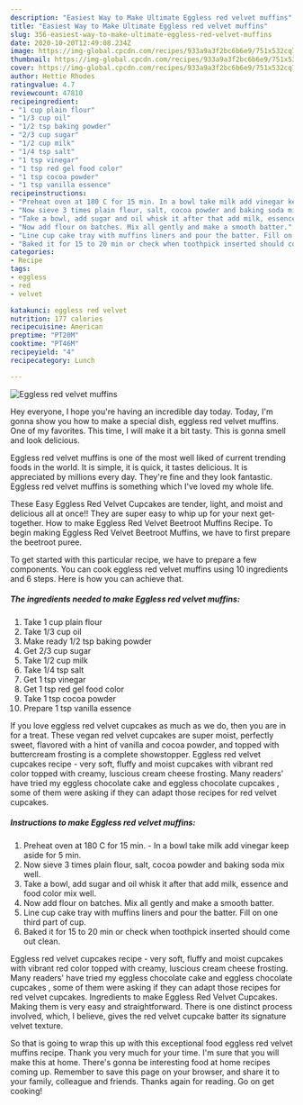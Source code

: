 ```yaml
---
description: "Easiest Way to Make Ultimate Eggless red velvet muffins"
title: "Easiest Way to Make Ultimate Eggless red velvet muffins"
slug: 356-easiest-way-to-make-ultimate-eggless-red-velvet-muffins
date: 2020-10-20T12:49:08.234Z
image: https://img-global.cpcdn.com/recipes/933a9a3f2bc6b6e9/751x532cq70/eggless-red-velvet-muffins-recipe-main-photo.jpg
thumbnail: https://img-global.cpcdn.com/recipes/933a9a3f2bc6b6e9/751x532cq70/eggless-red-velvet-muffins-recipe-main-photo.jpg
cover: https://img-global.cpcdn.com/recipes/933a9a3f2bc6b6e9/751x532cq70/eggless-red-velvet-muffins-recipe-main-photo.jpg
author: Hettie Rhodes
ratingvalue: 4.7
reviewcount: 47810
recipeingredient:
- "1 cup plain flour"
- "1/3 cup oil"
- "1/2 tsp baking powder"
- "2/3 cup sugar"
- "1/2 cup milk"
- "1/4 tsp salt"
- "1 tsp vinegar"
- "1 tsp red gel food color"
- "1 tsp cocoa powder"
- "1 tsp vanilla essence"
recipeinstructions:
- "Preheat oven at 180 C for 15 min. In a bowl take milk add vinegar keep aside for 5 min."
- "Now sieve 3 times plain flour, salt, cocoa powder and baking soda mix well."
- "Take a bowl, add sugar and oil whisk it after that add milk, essence and food color mix well."
- "Now add flour on batches. Mix all gently and make a smooth batter."
- "Line cup cake tray with muffins liners and pour the batter. Fill on one third part of cup."
- "Baked it for 15 to 20 min or check when toothpick inserted should come out clean."
categories:
- Recipe
tags:
- eggless
- red
- velvet

katakunci: eggless red velvet 
nutrition: 177 calories
recipecuisine: American
preptime: "PT20M"
cooktime: "PT46M"
recipeyield: "4"
recipecategory: Lunch

---
```



![Eggless red velvet muffins](https://img-global.cpcdn.com/recipes/933a9a3f2bc6b6e9/751x532cq70/eggless-red-velvet-muffins-recipe-main-photo.jpg)

Hey everyone, I hope you're having an incredible day today. Today, I'm gonna show you how to make a special dish, eggless red velvet muffins. One of my favorites. This time, I will make it a bit tasty. This is gonna smell and look delicious.

Eggless red velvet muffins is one of the most well liked of current trending foods in the world. It is simple, it is quick, it tastes delicious. It is appreciated by millions every day. They're fine and they look fantastic. Eggless red velvet muffins is something which I've loved my whole life.

These Easy Eggless Red Velvet Cupcakes are tender, light, and moist and delicious all at once!! They are super easy to whip up for your next get-together. How to make Eggless Red Velvet Beetroot Muffins Recipe. To begin making Eggless Red Velvet Beetroot Muffins, we have to first prepare the beetroot puree.


To get started with this particular recipe, we have to prepare a few components. You can cook eggless red velvet muffins using 10 ingredients and 6 steps. Here is how you can achieve that.

<!--inarticleads1-->

##### The ingredients needed to make Eggless red velvet muffins:

1. Take 1 cup plain flour
1. Take 1/3 cup oil
1. Make ready 1/2 tsp baking powder
1. Get 2/3 cup sugar
1. Take 1/2 cup milk
1. Take 1/4 tsp salt
1. Get 1 tsp vinegar
1. Get 1 tsp red gel food color
1. Take 1 tsp cocoa powder
1. Prepare 1 tsp vanilla essence


If you love eggless red velvet cupcakes as much as we do, then you are in for a treat. These vegan red velvet cupcakes are super moist, perfectly sweet, flavored with a hint of vanilla and cocoa powder, and topped with buttercream frosting is a complete showstopper. Eggless red velvet cupcakes recipe - very soft, fluffy and moist cupcakes with vibrant red color topped with creamy, luscious cream cheese frosting. Many readers&#39; have tried my eggless chocolate cake and eggless chocolate cupcakes , some of them were asking if they can adapt those recipes for red velvet cupcakes. 

<!--inarticleads2-->

##### Instructions to make Eggless red velvet muffins:

1. Preheat oven at 180 C for 15 min. - In a bowl take milk add vinegar keep aside for 5 min.
1. Now sieve 3 times plain flour, salt, cocoa powder and baking soda mix well.
1. Take a bowl, add sugar and oil whisk it after that add milk, essence and food color mix well.
1. Now add flour on batches. Mix all gently and make a smooth batter.
1. Line cup cake tray with muffins liners and pour the batter. Fill on one third part of cup.
1. Baked it for 15 to 20 min or check when toothpick inserted should come out clean.


Eggless red velvet cupcakes recipe - very soft, fluffy and moist cupcakes with vibrant red color topped with creamy, luscious cream cheese frosting. Many readers&#39; have tried my eggless chocolate cake and eggless chocolate cupcakes , some of them were asking if they can adapt those recipes for red velvet cupcakes. Ingredients to make Eggless Red Velvet Cupcakes. Making them is very easy and straightforward. There is one distinct process involved, which, I believe, gives the red velvet cupcake batter its signature velvet texture. 

So that is going to wrap this up with this exceptional food eggless red velvet muffins recipe. Thank you very much for your time. I'm sure that you will make this at home. There's gonna be interesting food at home recipes coming up. Remember to save this page on your browser, and share it to your family, colleague and friends. Thanks again for reading. Go on get cooking!
